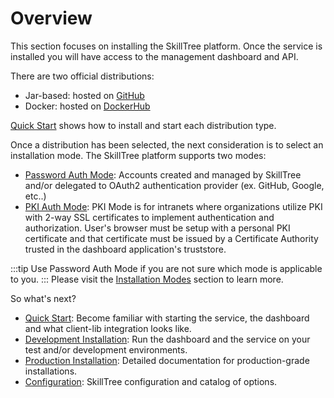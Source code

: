 # Overview

This section focuses on installing the SkillTree platform. 
Once the service is installed you will have access to the management dashboard and API. 

<import-content path="/dashboard/install-guide/common/install-tip.html"/>

There are two official distributions: 

- Jar-based: hosted on [GitHub](https://github.com/NationalSecurityAgency/skills-service/releases/latest)
- Docker: hosted on [DockerHub](https://hub.docker.com/r/skilltree/skills-service)

[Quick Start](/dashboard/install-guide/quickStart.html#_2-install-start-dashboard-and-service) shows how to install and start each distribution type. 

Once a distribution has been selected, the next consideration is to select an installation mode. 
The SkillTree platform supports two modes:

- [Password Auth Mode](/dashboard/install-guide/installModes.html#password-auth-mode): Accounts created and managed by SkillTree and/or delegated to OAuth2 authentication provider (ex. GitHub, Google, etc..)  
- [PKI Auth Mode](/dashboard/install-guide/installModes.html#pki-auth-mode): PKI Mode is for intranets where organizations utilize PKI with 2-way SSL certificates to implement authentication and authorization. User's browser must be setup with a personal PKI certificate and that certificate must be issued by a Certificate Authority trusted in the dashboard application's truststore.
 
:::tip
Use Password Auth Mode if you are not sure which mode is applicable to you.
:::
Please visit the [Installation Modes](/dashboard/install-guide/installModes.html) section to learn more. 

So what's next? 
- [Quick Start](/dashboard/install-guide/quickStart.html#_2-install-start-dashboard-and-service): Become familiar with starting the service, the dashboard and what client-lib integration looks like.
- [Development Installation](/dashboard/install-guide/devInstall.html): Run the dashboard and the service on your test and/or development environments.
- [Production Installation](/dashboard/install-guide/prodInstall.html): Detailed documentation for production-grade installations.
- [Configuration](/dashboard/install-guide/config.html): SkillTree configuration and catalog of options. 


   

